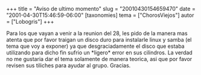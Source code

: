 +++
title = "Aviso de ultimo momento"
slug = "20010430154659470"
date = "2001-04-30T15:46:59-06:00"
[taxonomies]
tema = ["ChorosViejos"]
autor = ["Lobogris"]
+++

Para los que vayan a venir a la reunion del 28, les pido de la manera
mas atenta que por favor traigan un disco duro para instalarle linux y
samba (el tema que voy a exponer) ya que desgraciadamente el disco que
estaba utilizando para dicho fin sufrio un \*ligero\* error en sus
cilindros. La verdad no me gustaria dar el tema solamente de manera
teorica, asi que por favor revisen sus tiliches para ayudar al grupo.
Gracias.

